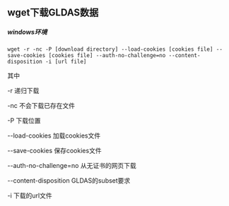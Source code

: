 ## wget下载GLDAS数据

##### windows环境

```
wget -r -nc -P [download directory] --load-cookies [cookies file] --save-cookies [cookies file] --auth-no-challenge=no --content-disposition -i [url file]
```

其中

-r	递归下载

-nc	不会下载已存在文件

-P	下载位置

--load-cookies	加载cookies文件

--save-cookies	保存cookies文件

--auth-no-challenge=no	从无证书的网页下载

--content-disposition	GLDAS的subset要求

-i	下载的url文件